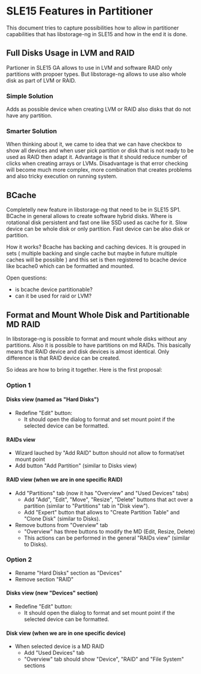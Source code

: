 # SLE15 Features in Partitioner

This document tries to capture possibilities how to allow in partitioner
capabilities that has libstorage-ng in SLE15 and how in the end it is done.

## Full Disks Usage in LVM and RAID

Partioner in SLE15 GA allows to use in LVM and software RAID only partitions
with propoer types. But libstorage-ng allows to use also whole disk as part of
LVM or RAID.

### Simple Solution

Adds as possible device when creating LVM or RAID also disks that do not have
any partition.

### Smarter Solution

When thinking about it, we came to idea that we can have checkbox to show all
devices and when user pick partition or disk that is not ready to be used as 
RAID then adapt it. Advantage is that it should reduce number of clicks when
creating arrays or LVMs. Disadvantage is that error checking will become much 
more complex, more combination that creates problems and also tricky execution
on running system.

## BCache

Completelly new feature in libstorage-ng that need to be in SLE15 SP1. BCache in
general allows to create software hybrid disks. Where is rotational disk
persistent and fast one like SSD used as cache for it. Slow device can be whole
disk or only partition. Fast device can be also disk or partition.

How it works? Bcache has backing and caching devices. It is grouped in sets 
( multiple backing and single cache but maybe in future multiple caches will 
be possible ) and this set is then registered to bcache device like bcache0
which can be formatted and mounted.

Open questions:

- is bcache device partitionable?
- can it be used for raid or LVM?

## Format and Mount Whole Disk and Partitionable MD RAID

In libstorage-ng is possible to format and mount whole disks without any
partitions. Also it is possible to have partitions on md RAIDs. This basically
means that RAID device and disk devices is almost identical. Only difference 
is that RAID device can be created.

So ideas are how to bring it together. Here is the first proposal:

### Option 1

#### Disks view (named as "Hard Disks")

* Redefine "Edit" button:
  * It should open the dialog to format and set mount point if the selected device can be formatted.

#### RAIDs view

* Wizard lauched by "Add RAID" button should not allow to format/set mount point
* Add button "Add Partition" (similar to Disks view)

#### RAID view (when we are in one specific RAID)

* Add "Partitions" tab (now it has "Overview" and "Used Devices" tabs)
  * Add "Add", "Edit", "Move", "Resize", "Delete" buttons that act over a partition (similar to "Partitions" tab in "Disk view").
  * Add "Expert" button that allows to "Create Partition Table" and "Clone Disk" (similar to Disks).
* Remove buttons from "Overview" tab
  * "Overview" has three buttons to modify the MD (Edit, Resize, Delete)
  * This actions can be performed in the general "RAIDs view" (similar to Disks).


### Option 2

* Rename "Hard Disks" section as "Devices"
* Remove section "RAID"

#### Disks view (new "Devices" section)

* Redefine "Edit" button:
  * It should open the dialog to format and set mount point if the selected device can be formatted.

#### Disk view (when we are in one specific device)

* When selected device is a MD RAID
	* Add "Used Devices" tab
	* "Overview" tab should show "Device", "RAID" and "File System" sections
